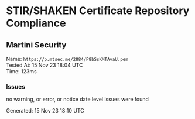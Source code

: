 # STIR/SHAKEN Certificate Repository Compliance

## Martini Security

Name: `https://p.mtsec.me/2884/P8bSsKMTAvaU.pem`\
Tested At: 15 Nov 23 18:04 UTC\
Time: 123ms

### Issues

no warning, or error, or notice date level issues were found

Generated: 15 Nov 23 18:10 UTC